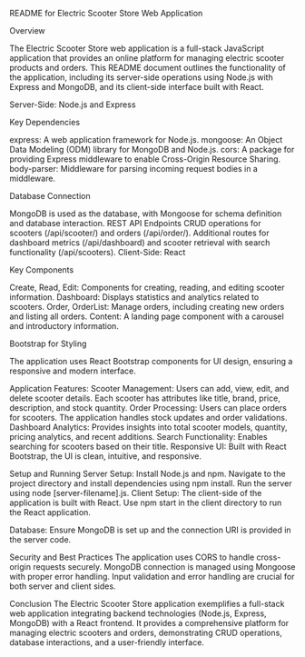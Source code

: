 README for Electric Scooter Store Web Application

Overview

The Electric Scooter Store web application is a full-stack JavaScript application that provides an online platform for managing electric scooter products and orders. This README document outlines the functionality of the application, including its server-side operations using Node.js with Express and MongoDB, and its client-side interface built with React.

Server-Side: Node.js and Express

Key Dependencies

express: A web application framework for Node.js.
mongoose: An Object Data Modeling (ODM) library for MongoDB and Node.js.
cors: A package for providing Express middleware to enable Cross-Origin Resource Sharing.
body-parser: Middleware for parsing incoming request bodies in a middleware.

Database Connection

MongoDB is used as the database, with Mongoose for schema definition and database interaction.
REST API Endpoints
CRUD operations for scooters (/api/scooter/) and orders (/api/order/).
Additional routes for dashboard metrics (/api/dashboard) and scooter retrieval with search functionality (/api/scooters).
Client-Side: React

Key Components

Create, Read, Edit: Components for creating, reading, and editing scooter information.
Dashboard: Displays statistics and analytics related to scooters.
Order, OrderList: Manage orders, including creating new orders and listing all orders.
Content: A landing page component with a carousel and introductory information.

Bootstrap for Styling

The application uses React Bootstrap components for UI design, ensuring a responsive and modern interface.

Application Features:
  Scooter Management: Users can add, view, edit, and delete scooter details. Each scooter has attributes like title, brand, price, description, and stock quantity.
  Order Processing: Users can place orders for scooters. The application handles stock updates and order validations.
  Dashboard Analytics: Provides insights into total scooter models, quantity, pricing analytics, and recent additions.
  Search Functionality: Enables searching for scooters based on their title.
  Responsive UI: Built with React Bootstrap, the UI is clean, intuitive, and responsive.

Setup and Running
Server Setup:
    Install Node.js and npm.
    Navigate to the project directory and install dependencies using npm install.
    Run the server using node [server-filename].js.
Client Setup:
    The client-side of the application is built with React.
    Use npm start in the client directory to run the React application.

Database:
Ensure MongoDB is set up and the connection URI is provided in the server code.

Security and Best Practices
The application uses CORS to handle cross-origin requests securely.
MongoDB connection is managed using Mongoose with proper error handling.
Input validation and error handling are crucial for both server and client sides.

Conclusion
The Electric Scooter Store application exemplifies a full-stack web application integrating backend technologies (Node.js, Express, MongoDB) with a React frontend. It provides a comprehensive platform for managing electric scooters and orders, demonstrating CRUD operations, database interactions, and a user-friendly interface.
